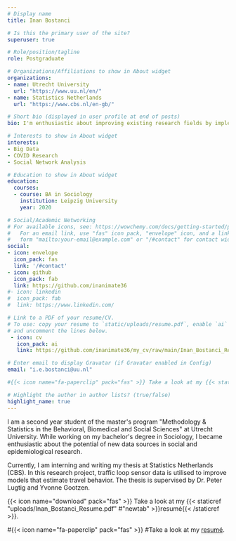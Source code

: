 ```yaml
---
# Display name
title: Inan Bostanci

# Is this the primary user of the site?
superuser: true

# Role/position/tagline
role: Postgraduate

# Organizations/Affiliations to show in About widget
organizations:
- name: Utrecht University
  url: "https://www.uu.nl/en/"
- name: Statistics Netherlands
  url: "https://www.cbs.nl/en-gb/"

# Short bio (displayed in user profile at end of posts)
bio: I'm enthusiastic about improving existing research fields by implementing big data.

# Interests to show in About widget
interests:
- Big Data
- COVID Research
- Social Network Analysis

# Education to show in About widget
education:
  courses:
  - course: BA in Sociology
    institution: Leipzig University
    year: 2020

# Social/Academic Networking
# For available icons, see: https://wowchemy.com/docs/getting-started/page-builder/#icons
#   For an email link, use "fas" icon pack, "envelope" icon, and a link in the
#   form "mailto:your-email@example.com" or "/#contact" for contact widget.
social:
- icon: envelope
  icon_pack: fas
  link: '/#contact'
- icon: github
  icon_pack: fab
  link: https://github.com/inanimate36
#- icon: linkedin
#  icon_pack: fab
#  link: https://www.linkedin.com/

# Link to a PDF of your resume/CV.
# To use: copy your resume to `static/uploads/resume.pdf`, enable `ai` icons in `params.toml`, 
# and uncomment the lines below.
 - icon: cv
   icon_pack: ai
   link: https://github.com/inanimate36/my_cv/raw/main/Inan_Bostanci_Resume.pdf/

# Enter email to display Gravatar (if Gravatar enabled in Config)
email: "i.e.bostanci@uu.nl"

#{{< icon name="fa-paperclip" pack="fas" >}} Take a look at my {{< staticref "uploads/demo_resume.pdf" #"newtab" >}}resumé{{< /staticref >}}.

# Highlight the author in author lists? (true/false)
highlight_name: true
---
```


I am a second year student of the master's program "Methodology & Statistics in the Behavioral, Biomedical and Social Sciences" at Utrecht University. While working on my bachelor's degree in Sociology, I became enthusiastic about the potential of new data sources in social and epidemiological research.

Currently, I am interning and writing my thesis at Statistics Netherlands (CBS). In this research project, traffic loop sensor data is utilised to improve models that estimate travel behavior. The thesis is supervised by Dr. Peter Lugtig and Yvonne Gootzen. 

{{< icon name="download" pack="fas" >}} Take a look at my {{< staticref "uploads/Inan_Bostanci_Resume.pdf" #"newtab" >}}resumé{{< /staticref >}}.



#{{< icon name="fa-paperclip" pack="fas" >}} 
#Take a look at my [resumé](https://github.com/inanimate36/my_cv/raw/main/Inan_Bostanci_Resume.pdf).
